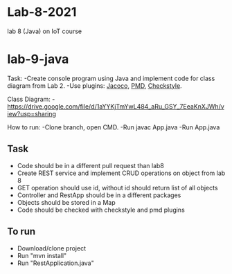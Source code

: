 # Lab-8-2021
 lab 8 (Java) on IoT course
# lab-9-java

Task:
    -Create console program using Java and implement code for class diagram from Lab 2.
    -Use plugins:
    [Jacoco](https://mvnrepository.com/artifact/org.jacoco/jacoco-maven-plugin),
    [PMD](https://maven.apache.org/plugins/maven-pmd-plugin/download.cgi),
    [Checkstyle](https://maven.apache.org/plugins/maven-checkstyle-plugin/checkstyle-mojo.html).
    
Class Diagram:
    -https://drive.google.com/file/d/1aYYKjTmYwL484_aRu_GSY_7EeaKnXJWh/view?usp=sharing
    
How to run:
    -Clone branch, open CMD.
    -Run javac App.java
    -Run App.java
## Task 
  - Code should be in a different pull request than lab8
  - Create REST service and implement CRUD operations on object from lab 8
  - GET operation should use id, without id should return list of all objects
  - Controller and RestApp should be in a different packages
  - Objects should be stored in a Map
  - Code should be checked with checkstyle and pmd plugins
 
## To run
  - Download/clone project
  - Run "mvn install"
  - Run "RestApplication.java"